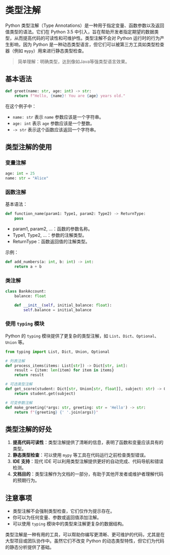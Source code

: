 # 类型注解

Python 类型注解（Type Annotations）是一种用于指定变量、函数参数以及返回值类型的语法。它们在 Python 3.5 中引入，旨在帮助开发者指定期望的数据类型，从而提高代码的可读性和可维护性。类型注解不会对 Python 运行时的行为产生影响，因为 Python 是一种动态类型语言，但它们可以被第三方工具如类型检查器（例如 `mypy`）用来进行静态类型检查。
>简单理解：明确类型，达到像如Java等强类型语言效果。

## 基本语法

```python
def greet(name: str, age: int) -> str:
    return f"Hello, {name}! You are {age} years old."
```

在这个例子中：

- `name: str` 表示 `name` 参数应该是一个字符串。
- `age: int` 表示 `age` 参数应该是一个整数。
- `-> str` 表示这个函数应该返回一个字符串。

## 类型注解的使用

### 变量注解

```python
age: int = 25
name: str = "Alice"
```

### 函数注解

基本语法：

```python
def function_name(param1: Type1, param2: Type2) -> ReturnType:
    pass
```

- param1, param2, ...：函数的参数名称。
- Type1, Type2, ...：参数的注解类型。
- ReturnType：函数返回值的注解类型。

示例：

```python
def add_numbers(a: int, b: int) -> int:
    return a + b
```

### 类注解

```python
class BankAccount:
    balance: float

    def __init__(self, initial_balance: float):
        self.balance = initial_balance
```

### 使用 `typing` 模块

Python 的 `typing` 模块提供了更复杂的类型注解，如 `List`、`Dict`、`Optional`、`Union` 等。

```python
from typing import List, Dict, Union, Optional

# 列表注解
def process_items(items: List[str]) -> Dict[str, int]:
    result = {item: len(item) for item in items}
    return result

# 可选类型注解
def get_score(student: Dict[str, Union[str, float]], subject: str) -> Optional[float]:
    return student.get(subject)

# 可变参数注解
def make_greeting(*args: str, greeting: str = 'Hello') -> str:
    return f"{greeting} {' '.join(args)}"
```

## 类型注解的好处

1. **提高代码可读性**：类型注解提供了清晰的信息，表明了函数和变量应该具有的类型。
2. **静态类型检查**：可以使用 `mypy` 等工具在代码运行之前检查类型错误。
3. **IDE 支持**：现代 IDE 可以利用类型注解提供更好的自动完成、代码导航和错误检测。
4. **文档目的**：类型注解作为文档的一部分，有助于其他开发者或维护者理解代码的预期行为。

## 注意事项

- 类型注解不会强制类型检查，它们仅作为提示存在。
- 你可以为任何变量、参数或返回值添加注解。
- 可以使用 `typing` 模块中的类型来注解更复杂的数据结构。

类型注解是一种有用的工具，可以帮助你编写更清晰、更可维护的代码，尤其是在大型项目或团队协作中。虽然它们不改变 Python 的动态类型特性，但它们为代码的静态分析提供了基础。
